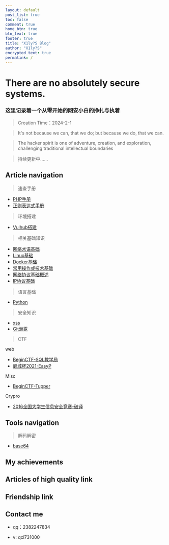 ```yaml
---
layout: default
post_list: true
toc: false
comment: true
home_btn: true
btn_text: true
footer: true
title: "X1ly?S Blog"
author: "X1ly?S"
encrypted_text: true
permalink: /
---
```


# There are no absolutely secure systems.

### 这里记录着一个从零开始的网安小白的挣扎与执着

> Creation Time：2024-2-1<br>

> It's not because we can, that we do; but because we do, that we can.

> The hacker spirit is one of adventure, creation, and exploration, challenging traditional intellectual boundaries

> 持续更新中......


## Article navigation
> 速查手册

* [PHP手册](https://x1lys.github.io/X1lyS.blog.github.io/Manuals/PHP%E6%89%8B%E5%86%8C)
* [正则表达式手册](https://x1lys.github.io/X1lyS.blog.github.io/Manuals/%E6%AD%A3%E5%88%99%E8%A1%A8%E8%BE%BE%E5%BC%8F%E6%89%8B%E5%86%8C)

> 环境搭建

* [Vulhub搭建](https://x1lys.github.io/X1lyS.blog.github.io/Environment/Vulhub%E6%90%AD%E5%BB%BA/)

> 相关基础知识

* [网络术语基础](https://x1lys.github.io/X1lyS.blog.github.io/Basic/%E7%BD%91%E7%BB%9C%E6%9C%AF%E8%AF%AD%E5%9F%BA%E7%A1%80/)
* [Linux基础](https://x1lys.github.io/X1lyS.blog.github.io/Basic/Linux/)
* [Docker基础](https://x1lys.github.io/X1lyS.blog.github.io/Basic/Docker/)
* [常用操作或技术基础](https://x1lys.github.io/X1lyS.blog.github.io/Basic/%E5%B8%B8%E7%94%A8%E6%93%8D%E4%BD%9C%E6%88%96%E6%8A%80%E6%9C%AF/)
* [网络协议基础概述](https://x1lys.github.io/X1lyS.blog.github.io/Basic/%E7%BD%91%E7%BB%9C%E5%8D%8F%E8%AE%AE%E5%9F%BA%E7%A1%80/)
* [IP协议基础](https://x1lys.github.io/X1lyS.blog.github.io/Basic/IP/)

> 语言基础

* [Python](https://x1lys.github.io/X1lyS.blog.github.io/Language/Python/)

> 安全知识

* [xss](https://x1lys.github.io/X1lyS.blog.github.io/Security/xxs/)
* [Git泄露](https://x1lys.github.io/X1lyS.blog.github.io/Security/Git%E6%B3%84%E9%9C%B2/)

> CTF

web

* [BeginCTF-SQL教学局](https://x1lys.github.io/X1lyS.blog.github.io/CTF/BeginCTF-SQL%E6%95%99%E5%AD%A6%E5%B1%80__sql/)
* [鹤城杯2021-EasyP](https://x1lys.github.io/X1lyS.blog.github.io/CTF/%E9%B9%A4%E5%9F%8E%E6%9D%AF-2021-EasyP_Web/)

Misc

* [BeginCTF-Tupper](https://x1lys.github.io/X1lyS.blog.github.io/CTF/BeginCTF-Tupper_Misc/)

Crypro

* [2016全国大学生信息安全竞赛-破译](https://x1lys.github.io/X1lyS.blog.github.io/CTF/2016%E5%85%A8%E5%9B%BD%E5%A4%A7%E5%AD%A6%E7%94%9F%E4%BF%A1%E6%81%AF%E5%AE%89%E5%85%A8%E7%AB%9E%E8%B5%9B-%E7%A0%B4%E8%AF%91/)


## Tools navigation

> 解码解密
* [base64](https://base64.us/)

## My achievements

##  Articles of high quality link
 
## Friendship link

## Contact me

* qq：2382247834

* v: qcl731000